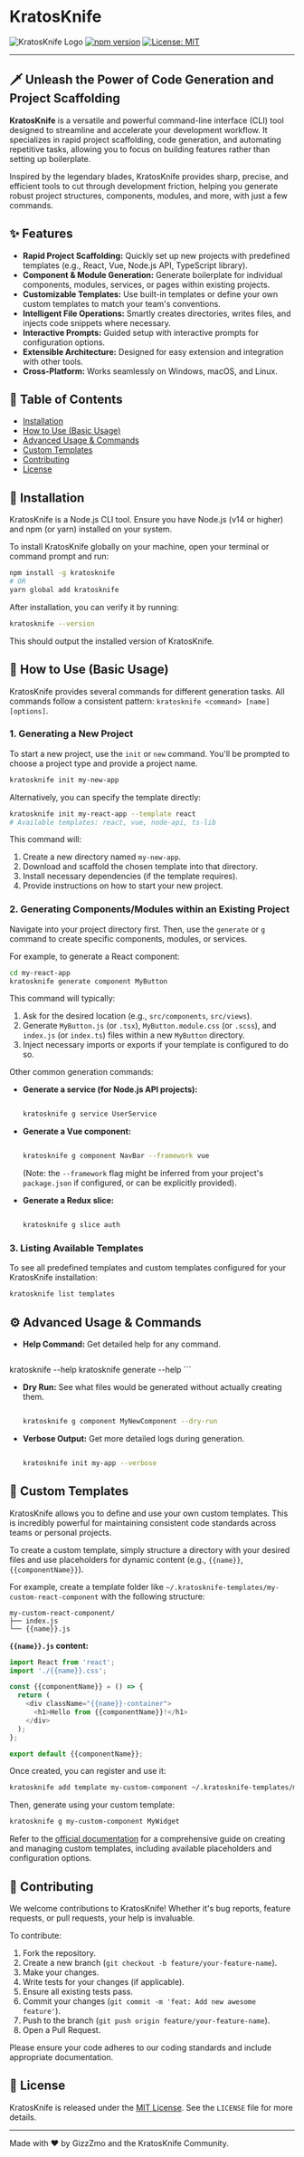# KratosKnife

![KratosKnife Logo](https://img.shields.io/badge/Kratos-Knife-red.svg)
[![npm version](https://img.shields.io/npm/v/kratosknife.svg?style=flat-square)](https://www.npmjs.com/package/kratosknife)
[![License: MIT](https://img.shields.io/badge/License-MIT-yellow.svg)](https://opensource.org/licenses/MIT)

--- 

## 🗡️ Unleash the Power of Code Generation and Project Scaffolding

**KratosKnife** is a versatile and powerful command-line interface (CLI) tool designed to streamline and accelerate your development workflow. It specializes in rapid project scaffolding, code generation, and automating repetitive tasks, allowing you to focus on building features rather than setting up boilerplate.

Inspired by the legendary blades, KratosKnife provides sharp, precise, and efficient tools to cut through development friction, helping you generate robust project structures, components, modules, and more, with just a few commands.

## ✨ Features

*   **Rapid Project Scaffolding:** Quickly set up new projects with predefined templates (e.g., React, Vue, Node.js API, TypeScript library).
*   **Component & Module Generation:** Generate boilerplate for individual components, modules, services, or pages within existing projects.
*   **Customizable Templates:** Use built-in templates or define your own custom templates to match your team's conventions.
*   **Intelligent File Operations:** Smartly creates directories, writes files, and injects code snippets where necessary.
*   **Interactive Prompts:** Guided setup with interactive prompts for configuration options.
*   **Extensible Architecture:** Designed for easy extension and integration with other tools.
*   **Cross-Platform:** Works seamlessly on Windows, macOS, and Linux.

## 📖 Table of Contents

*   [Installation](#-installation)
*   [How to Use (Basic Usage)](#-how-to-use-basic-usage)
*   [Advanced Usage & Commands](#-advanced-usage--commands)
*   [Custom Templates](#-custom-templates)
*   [Contributing](#-contributing)
*   [License](#-license)

## 🚀 Installation

KratosKnife is a Node.js CLI tool. Ensure you have Node.js (v14 or higher) and npm (or yarn) installed on your system.

To install KratosKnife globally on your machine, open your terminal or command prompt and run:

```bash
npm install -g kratosknife
# OR
yarn global add kratosknife
```

After installation, you can verify it by running:

```bash
kratosknife --version
```

This should output the installed version of KratosKnife.

## 🔪 How to Use (Basic Usage)

KratosKnife provides several commands for different generation tasks. All commands follow a consistent pattern: `kratosknife <command> [name] [options]`.

### 1. Generating a New Project

To start a new project, use the `init` or `new` command. You'll be prompted to choose a project type and provide a project name.

```bash
kratosknife init my-new-app
```

Alternatively, you can specify the template directly:

```bash
kratosknife init my-react-app --template react
# Available templates: react, vue, node-api, ts-lib
```

This command will:
1.  Create a new directory named `my-new-app`.
2.  Download and scaffold the chosen template into that directory.
3.  Install necessary dependencies (if the template requires).
4.  Provide instructions on how to start your new project.

### 2. Generating Components/Modules within an Existing Project

Navigate into your project directory first. Then, use the `generate` or `g` command to create specific components, modules, or services.

For example, to generate a React component:

```bash
cd my-react-app
kratosknife generate component MyButton
```

This command will typically:
1.  Ask for the desired location (e.g., `src/components`, `src/views`).
2.  Generate `MyButton.js` (or `.tsx`), `MyButton.module.css` (or `.scss`), and `index.js` (or `index.ts`) files within a new `MyButton` directory.
3.  Inject necessary imports or exports if your template is configured to do so.

Other common generation commands:

*   **Generate a service (for Node.js API projects):**
    ```bash

    kratosknife g service UserService
    ```

*   **Generate a Vue component:**
    ```bash

    kratosknife g component NavBar --framework vue
    ```
    (Note: the `--framework` flag might be inferred from your project's `package.json` if configured, or can be explicitly provided).

*   **Generate a Redux slice:**
    ```bash

    kratosknife g slice auth
    ```

### 3. Listing Available Templates

To see all predefined templates and custom templates configured for your KratosKnife installation:

```bash
kratosknife list templates
```

## ⚙️ Advanced Usage & Commands

*   **Help Command:** Get detailed help for any command.
    ```bash
kratosknife --help
kratosknife generate --help
    ```

*   **Dry Run:** See what files would be generated without actually creating them.
    ```bash

    kratosknife g component MyNewComponent --dry-run
    ```

*   **Verbose Output:** Get more detailed logs during generation.
    ```bash

    kratosknife init my-app --verbose
    ```

## 📝 Custom Templates

KratosKnife allows you to define and use your own custom templates. This is incredibly powerful for maintaining consistent code standards across teams or personal projects.

To create a custom template, simply structure a directory with your desired files and use placeholders for dynamic content (e.g., `{{name}}`, `{{componentName}}`).

For example, create a template folder like `~/.kratosknife-templates/my-custom-react-component` with the following structure:

```
my-custom-react-component/
├── index.js
└── {{name}}.js
```

**`{{name}}.js` content:**

```javascript
import React from 'react';
import './{{name}}.css';

const {{componentName}} = () => {
  return (
    <div className="{{name}}-container">
      <h1>Hello from {{componentName}}!</h1>
    </div>
  );
};

export default {{componentName}};
```

Once created, you can register and use it:

```bash
kratosknife add template my-custom-component ~/.kratosknife-templates/my-custom-react-component
```

Then, generate using your custom template:

```bash
kratosknife g my-custom-component MyWidget
```

Refer to the [official documentation](link-to-docs) for a comprehensive guide on creating and managing custom templates, including available placeholders and configuration options.

## 🙌 Contributing

We welcome contributions to KratosKnife! Whether it's bug reports, feature requests, or pull requests, your help is invaluable.

To contribute:
1.  Fork the repository.
2.  Create a new branch (`git checkout -b feature/your-feature-name`).
3.  Make your changes.
4.  Write tests for your changes (if applicable).
5.  Ensure all existing tests pass.
6.  Commit your changes (`git commit -m 'feat: Add new awesome feature'`).
7.  Push to the branch (`git push origin feature/your-feature-name`).
8.  Open a Pull Request.

Please ensure your code adheres to our coding standards and include appropriate documentation.

## 📜 License

KratosKnife is released under the [MIT License](https://opensource.org/licenses/MIT). See the `LICENSE` file for more details.

--- 

Made with ❤️ by GizzZmo and the KratosKnife Community.
